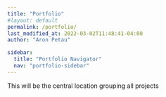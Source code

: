 ```yaml
---
title: "Portfolio"
#layout: default
permalink: /portfolio/
last_modified_at: 2022-03-02T11:48:41-04:00
author: "Aron Petau"

sidebar:
  title: "Portfolio Navigator"
  nav: "portfolio-sidebar"
---
```



This will be the central location grouping all projects
